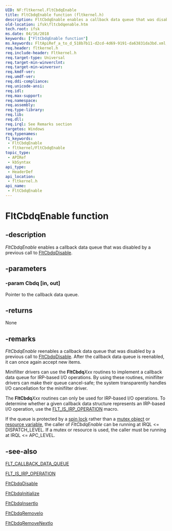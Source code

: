 ```yaml
---
UID: NF:fltkernel.FltCbdqEnable
title: FltCbdqEnable function (fltkernel.h)
description: FltCbdqEnable enables a callback data queue that was disabled by a previous call to FltCbdqDisable.
old-location: ifsk\fltcbdqenable.htm
tech.root: ifsk
ms.date: 04/16/2018
keywords: ["FltCbdqEnable function"]
ms.keywords: FltApiRef_a_to_d_518b7b11-d2cd-4d69-9191-da63831da3bd.xml, FltCbdqEnable, FltCbdqEnable function [Installable File System Drivers], fltkernel/FltCbdqEnable, ifsk.fltcbdqenable
req.header: fltkernel.h
req.include-header: Fltkernel.h
req.target-type: Universal
req.target-min-winverclnt: 
req.target-min-winversvr: 
req.kmdf-ver: 
req.umdf-ver: 
req.ddi-compliance: 
req.unicode-ansi: 
req.idl: 
req.max-support: 
req.namespace: 
req.assembly: 
req.type-library: 
req.lib: 
req.dll: 
req.irql: See Remarks section
targetos: Windows
req.typenames: 
f1_keywords:
 - FltCbdqEnable
 - fltkernel/FltCbdqEnable
topic_type:
 - APIRef
 - kbSyntax
api_type:
 - HeaderDef
api_location:
 - fltkernel.h
api_name:
 - FltCbdqEnable
---
```


# FltCbdqEnable function


## -description

<i>FltCbdqEnable</i> enables a callback data queue that was disabled by a previous call to <a href="/windows-hardware/drivers/ddi/fltkernel/nf-fltkernel-fltcbdqdisable">FltCbdqDisable</a>.

## -parameters

### -param Cbdq [in, out]


Pointer to the callback data queue.

## -returns

None

## -remarks

<i>FltCbdqEnable</i> reenables a callback data queue that was disabled by a previous call to <a href="/windows-hardware/drivers/ddi/fltkernel/nf-fltkernel-fltcbdqdisable">FltCbdqDisable</a>. After the callback data queue is reenabled, it can once again accept new items. 

Minifilter drivers can use the <b>FltCbdq</b><i>Xxx</i> routines to implement a callback data queue for IRP-based I/O operations. By using these routines, minifilter drivers can make their queue cancel-safe; the system transparently handles I/O cancellation for the minifilter driver. 

The <b>FltCbdq</b><i>Xxx</i> routines can only be used for IRP-based I/O operations. To determine whether a given callback data structure represents an IRP-based I/O operation, use the <a href="/previous-versions/ff544654(v=vs.85)">FLT_IS_IRP_OPERATION</a> macro. 

If the queue is protected by a <a href="/windows-hardware/drivers/kernel/spin-locks">spin lock</a> rather than a <a href="/windows-hardware/drivers/kernel/mutex-objects">mutex object</a> or <a href="/windows-hardware/drivers/ddi/wdm/nf-wdm-exinitializeresourcelite">resource variable</a>, the caller of <i>FltCbdqEnable</i> can be running at IRQL <= DISPATCH_LEVEL. If a mutex or resource is used, the caller must be running at IRQL <= APC_LEVEL.

## -see-also

<a href="/windows-hardware/drivers/ddi/fltkernel/ns-fltkernel-_flt_callback_data_queue">FLT_CALLBACK_DATA_QUEUE</a>



<a href="/previous-versions/ff544654(v=vs.85)">FLT_IS_IRP_OPERATION</a>



<a href="/windows-hardware/drivers/ddi/fltkernel/nf-fltkernel-fltcbdqdisable">FltCbdqDisable</a>



<a href="/windows-hardware/drivers/ddi/fltkernel/nf-fltkernel-fltcbdqinitialize">FltCbdqInitialize</a>



<a href="/windows-hardware/drivers/ddi/fltkernel/nf-fltkernel-fltcbdqinsertio">FltCbdqInsertIo</a>



<a href="/windows-hardware/drivers/ddi/fltkernel/nf-fltkernel-fltcbdqremoveio">FltCbdqRemoveIo</a>



<a href="/windows-hardware/drivers/ddi/fltkernel/nf-fltkernel-fltcbdqremovenextio">FltCbdqRemoveNextIo</a>
